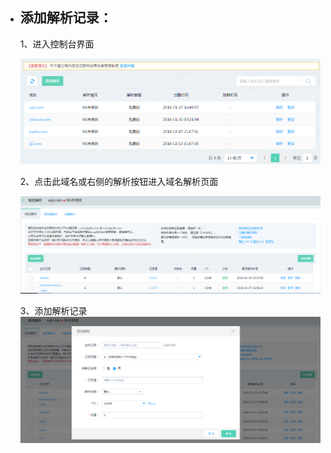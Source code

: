 - ## **添加解析记录：**

  1、进入控制台界面

  ![img](https://github.com/jdcloudcom/cn/blob/edit/image/dns-img/add-record1.png)

   

  2、点击此域名或右侧的解析按钮进入域名解析页面

  ![img](https://github.com/jdcloudcom/cn/blob/edit/image/dns-img/add-record2.png)

  3、添加解析记录
  ![img](https://github.com/jdcloudcom/cn/blob/edit/image/dns-img/add-record3.png)
